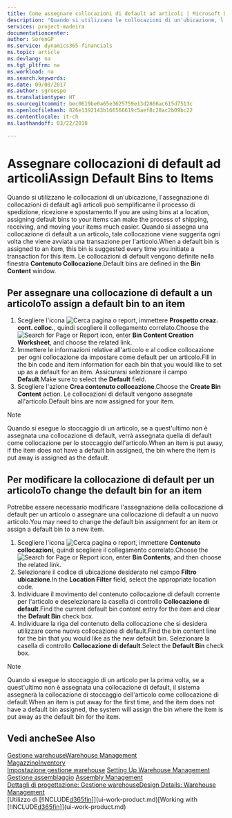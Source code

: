 ```yaml
---
title: Come assegnare collocazioni di default ad articoli | Microsoft Docs
description: "Quando si utilizzano le collocazioni di un'ubicazione, l'assegnazione di collocazioni di default agli articoli può semplificarne il processo di spedizione, ricezione e spostamento. Quando si assegna una collocazione di default a un articolo, tale collocazione viene suggerita ogni volta che viene avviata una transazione per l'articolo."
services: project-madeira
documentationcenter: 
author: SorenGP
ms.service: dynamics365-financials
ms.topic: article
ms.devlang: na
ms.tgt_pltfrm: na
ms.workload: na
ms.search.keywords: 
ms.date: 09/08/2017
ms.author: sgroespe
ms.translationtype: HT
ms.sourcegitcommit: bec0619be0a65e3625759e13d2866ac615d7513c
ms.openlocfilehash: 826e1392143b166566619c5aef8c28ac2b09bc22
ms.contentlocale: it-ch
ms.lasthandoff: 03/22/2018

---
```

# <a name="assign-default-bins-to-items"></a><span data-ttu-id="a8526-104">Assegnare collocazioni di default ad articoli</span><span class="sxs-lookup"><span data-stu-id="a8526-104">Assign Default Bins to Items</span></span>
<span data-ttu-id="a8526-105">Quando si utilizzano le collocazioni di un'ubicazione, l'assegnazione di collocazioni di default agli articoli può semplificarne il processo di spedizione, ricezione e spostamento.</span><span class="sxs-lookup"><span data-stu-id="a8526-105">If you are using bins at a location, assigning default bins to your items can make the process of shipping, receiving, and moving your items much easier.</span></span> <span data-ttu-id="a8526-106">Quando si assegna una collocazione di default a un articolo, tale collocazione viene suggerita ogni volta che viene avviata una transazione per l'articolo.</span><span class="sxs-lookup"><span data-stu-id="a8526-106">When a default bin is assigned to an item, this bin is suggested every time you initiate a transaction for this item.</span></span> <span data-ttu-id="a8526-107">Le collocazioni di default vengono definite nella finestra **Contenuto Collocazione**.</span><span class="sxs-lookup"><span data-stu-id="a8526-107">Default bins are defined in the **Bin Content** window.</span></span>  

## <a name="to-assign-a-default-bin-to-an-item"></a><span data-ttu-id="a8526-108">Per assegnare una collocazione di default a un articolo</span><span class="sxs-lookup"><span data-stu-id="a8526-108">To assign a default bin to an item</span></span>
1.  <span data-ttu-id="a8526-109">Scegliere l'icona ![Cerca pagina o report](media/ui-search/search_small.png "Cerca pagina o report"), immettere **Prospetto creaz. cont. colloc.**, quindi scegliere il collegamento correlato.</span><span class="sxs-lookup"><span data-stu-id="a8526-109">Choose the ![Search for Page or Report](media/ui-search/search_small.png "Search for Page or Report icon") icon, enter **Bin Content Creation Worksheet**, and choose the related link.</span></span>  
2.  <span data-ttu-id="a8526-110">Immettere le informazioni relative all'articolo e al codice collocazione per ogni collocazione da impostare come default per un articolo.</span><span class="sxs-lookup"><span data-stu-id="a8526-110">Fill in the bin code and item information for each bin that you would like to set up as a default for an item.</span></span> <span data-ttu-id="a8526-111">Assicurarsi selezionare il campo **Default**.</span><span class="sxs-lookup"><span data-stu-id="a8526-111">Make sure to select the **Default** field.</span></span>  
3.  <span data-ttu-id="a8526-112">Scegliere l'azione **Crea contenuto collocazione**.</span><span class="sxs-lookup"><span data-stu-id="a8526-112">Choose the **Create Bin Content** action.</span></span> <span data-ttu-id="a8526-113">Le collocazioni di default vengono assegnate all'articolo.</span><span class="sxs-lookup"><span data-stu-id="a8526-113">Default bins are now assigned for your item.</span></span>  

> [!NOTE]  
>  <span data-ttu-id="a8526-114">Quando si esegue lo stoccaggio di un articolo, se a quest'ultimo non è assegnata una collocazione di default, verrà assegnata quella di default come collocazione per lo stoccaggio dell'articolo.</span><span class="sxs-lookup"><span data-stu-id="a8526-114">When an item is put away, if the item does not have a default bin assigned, the bin where the item is put away is assigned as the default.</span></span>  

## <a name="to-change-the-default-bin-for-an-item"></a><span data-ttu-id="a8526-115">Per modificare la collocazione di default per un articolo</span><span class="sxs-lookup"><span data-stu-id="a8526-115">To change the default bin for an item</span></span>  
<span data-ttu-id="a8526-116">Potrebbe essere necessario modificare l'assegnazione della collocazione di default per un articolo o assegnare una collocazione di default a un nuovo articolo.</span><span class="sxs-lookup"><span data-stu-id="a8526-116">You may need to change the default bin assignment for an item or assign a default bin to a new item.</span></span>    
1.  <span data-ttu-id="a8526-117">Scegliere l'icona ![Cerca pagina o report](media/ui-search/search_small.png "Cerca pagina o report"), immettere **Contenuto collocazioni**, quindi scegliere il collegamento correlato.</span><span class="sxs-lookup"><span data-stu-id="a8526-117">Choose the ![Search for Page or Report](media/ui-search/search_small.png "Search for Page or Report icon") icon, enter **Bin Contents**, and then choose the related link.</span></span>  
2.  <span data-ttu-id="a8526-118">Selezionare il codice di ubicazione desiderato nel campo **Filtro ubicazione**.</span><span class="sxs-lookup"><span data-stu-id="a8526-118">In the **Location Filter** field, select the appropriate location code.</span></span>  
3.  <span data-ttu-id="a8526-119">Individuare il movimento del contenuto collocazione di default corrente per l'articolo e deselezionare la casella di controllo **Collocazione di default**.</span><span class="sxs-lookup"><span data-stu-id="a8526-119">Find the current default bin content entry for the item and clear the **Default Bin** check box.</span></span>  
4.  <span data-ttu-id="a8526-120">Individuare la riga del contenuto della collocazione che si desidera utilizzare come nuova collocazione di default.</span><span class="sxs-lookup"><span data-stu-id="a8526-120">Find the bin content line for the bin that you would like as the new default bin.</span></span> <span data-ttu-id="a8526-121">Selezionare la casella di controllo **Collocazione di default**.</span><span class="sxs-lookup"><span data-stu-id="a8526-121">Select the **Default Bin** check box.</span></span>  

> [!NOTE]  
>  <span data-ttu-id="a8526-122">Quando si esegue lo stoccaggio di un articolo per la prima volta, se a quest'ultimo non è assegnata una collocazione di default, il sistema assegnerà la collocazione di stoccaggio dell'articolo come collocazione di default.</span><span class="sxs-lookup"><span data-stu-id="a8526-122">When an item is put away for the first time, and the item does not have a default bin assigned, the system will assign the bin where the item is put away as the default bin for the item.</span></span>  

## <a name="see-also"></a><span data-ttu-id="a8526-123">Vedi anche</span><span class="sxs-lookup"><span data-stu-id="a8526-123">See Also</span></span>  
[<span data-ttu-id="a8526-124">Gestione warehouse</span><span class="sxs-lookup"><span data-stu-id="a8526-124">Warehouse Management</span></span>](warehouse-manage-warehouse.md)  
[<span data-ttu-id="a8526-125">Magazzino</span><span class="sxs-lookup"><span data-stu-id="a8526-125">Inventory</span></span>](inventory-manage-inventory.md)  
<span data-ttu-id="a8526-126">[Impostazione gestione warehouse](warehouse-setup-warehouse.md)   </span><span class="sxs-lookup"><span data-stu-id="a8526-126">[Setting Up Warehouse Management](warehouse-setup-warehouse.md)   </span></span>  
<span data-ttu-id="a8526-127">[Gestione assemblaggio](assembly-assemble-items.md)  </span><span class="sxs-lookup"><span data-stu-id="a8526-127">[Assembly Management](assembly-assemble-items.md)  </span></span>  
[<span data-ttu-id="a8526-128">Dettagli di progettazione: Gestione warehouse</span><span class="sxs-lookup"><span data-stu-id="a8526-128">Design Details: Warehouse Management</span></span>](design-details-warehouse-management.md)  
<span data-ttu-id="a8526-129">[Utilizzo di [!INCLUDE[d365fin](includes/d365fin_md.md)]](ui-work-product.md)</span><span class="sxs-lookup"><span data-stu-id="a8526-129">[Working with [!INCLUDE[d365fin](includes/d365fin_md.md)]](ui-work-product.md)</span></span>

